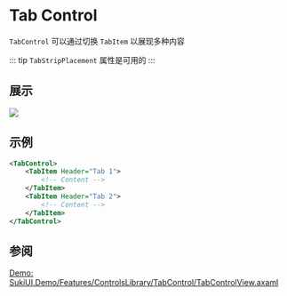 # Tab Control

`TabControl` 可以通过切换 `TabItem` 以展现多种内容

::: tip
`TabStripPlacement` 属性是可用的
:::

## 展示

<img src="/controls/layout/tabcontrol.webp"/>

## 示例

```xml
<TabControl>
    <TabItem Header="Tab 1">
        <!-- Content -->
    </TabItem>
    <TabItem Header="Tab 2">
        <!-- Content -->
    </TabItem>
</TabControl>
```

## 参阅

[Demo: SukiUI.Demo/Features/ControlsLibrary/TabControl/TabControlView.axaml](https://github.com/kikipoulet/SukiUI/blob/main/SukiUI.Demo/Features/ControlsLibrary/TabControl/TabControlView.axaml)